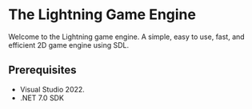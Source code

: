 # The Lightning Game Engine

Welcome to the Lightning game engine. A simple, easy to use, fast, and efficient 2D game engine using SDL.

## Prerequisites
* Visual Studio 2022.
* .NET 7.0 SDK